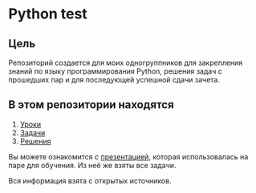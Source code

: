 # Python test

## Цель

Репозиторий создается для моих одногруппников для закрепления знаний по языку программирования Python, решения задач с прошедших пар и для последующей успешной сдачи зачета.

## В этом репозитории находятся

1. [Уроки]()
2. [Задачи]()
3. [Решения]()

Вы можете ознакомится с [презентацией](), которая использовалась на паре для обучения. Из неё же взяты все задачи.

Вся информация взята с открытых источников.
